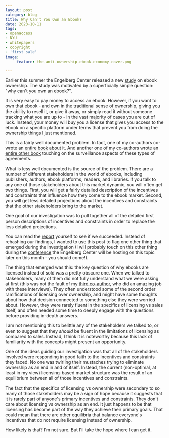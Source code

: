 ```yaml
---
layout: post
category: blog
title: Why Can't You Own an Ebook?
date: 2023-10-11
tags:
- openaccess
- NYU
- whitepapers
- copyright
- 'first sale'
image:
     feature: the-anti-ownership-ebook-economy-cover.png

---
```


Earlier this summer the Engelberg Center released a new [study](/docs/the-anti-ownership-ebook-economy.pdf) on ebook ownership. The study was motivated by a superficially simple question: "why can't you own an ebook?".

It is very easy to pay money to access an ebook. However, if you want to own that ebook - and own in the traditional sense of ownership, giving you the ability to resell it, or give it away, or simply read it without someone tracking what you are up to - in the vast majority of cases you are out of luck.  Instead, your money will buy you a license that gives you access to the ebook on a specific platform under terms that prevent you from doing the ownership things I just mentioned.

This is a fairly well documented problem. In fact, one of my co-authors co-wrote an [entire book](https://mitpress.mit.edu/9780262535243/the-end-of-ownership/) about it. And another one of my co-authors wrote an [entire other book](https://www.sup.org/books/title/?id=33205) touching on the surveillance aspects of these types of agreements.

What is less well documented is the source of the problem. There are a number of different stakeholders in the world of ebooks, including publishers, authors, ebook platforms, readers, and libraries. If you talk to any one of those stakeholders about this market dynamic, you will often get two things. First, you will get a fairly detailed description of the incentives and constraints that influence how they come to the ebook market. Second, you will get less detailed projections about the incentives and constraints that the other stakeholders bring to the market.

One goal of our investigation was to pull together all of the detailed first person descriptions of incentives and constraints in order to replace the less detailed projections.

You can read the [report](/docs/the-anti-ownership-ebook-economy.pdf) yourself to see if we succeeded.  Instead of rehashing our findings, I wanted to use this post to flag one other thing that emerged during the investigation (I will probably touch on this other thing during the [conference](https://www.eventbrite.com/e/exploring-the-anti-ownership-ebook-economy-tickets-668163594297) the Engelberg Center will be hosting on this topic later on this month - you should come!).

The thing that emerged was this: the key question of why ebooks are licensed instead of sold was a pretty obscure one. When we talked to stakeholders, many of them did not fully understand what we were asking at first (this was not the fault of my [third co-author](https://clairewoodcock.com/), who did an amazing job with these interviews). They often understood some of the second order ramifications of licensing over ownership, and might have some thoughts about how that decision connected to something else they were worried about.  However, they were rarely fluent in the specifics of licensing vs sales itself, and often needed some time to deeply engage with the questions before providing in-depth answers.

I am not mentioning this to belittle any of the stakeholders we talked to, or even to suggest that they *should* be fluent in the limitations of licensing as compared to sales.  Instead, I think it is noteworthy because this lack of familiarity with the concepts might present an opportunity.

One of the ideas guiding our investigation was that all of the stakeholders involved were responding in good faith to the incentives and constraints they faced. No one was twirling their mustaches trying to eliminate ownership as an end in and of itself. Instead, the current (non-optimal, at least in my view) licensing-based market structure was the result of an equilibrium between all of those incentives and constraints.  

The fact that the specifics of licensing vs ownership were secondary to so many of those stakeholders may be a sign of hope because it suggests that it is rarely part of anyone's primary incentives and constraints. They don't care about licensing vs ownership as an end. It just happens to be that licensing has become part of the way they achieve their primary goals. That could mean that there are other equilibria that balance everyone's incentives that do not require licensing instead of ownership.

How likely is that? I'm not sure. But I'll take the hope where I can get it. 


